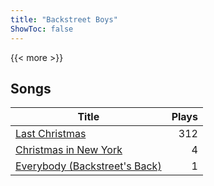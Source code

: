 ```yaml
---
title: "Backstreet Boys"
ShowToc: false
---
```


{{< more >}}

## Songs
Title | Plays 
----- | -----: 
[Last Christmas](/songs/last-christmas) | 312
[Christmas in New York](/songs/christmas-in-new-york) | 4
[Everybody (Backstreet's Back)](/songs/everybody-backstreets-back) | 1


